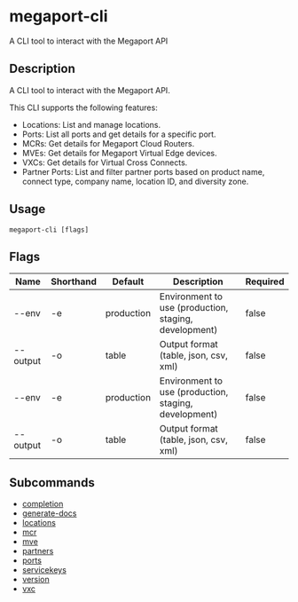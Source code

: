 # megaport-cli

A CLI tool to interact with the Megaport API

## Description

A CLI tool to interact with the Megaport API.

This CLI supports the following features:
  - Locations: List and manage locations.
  - Ports: List all ports and get details for a specific port.
  - MCRs: Get details for Megaport Cloud Routers.
  - MVEs: Get details for Megaport Virtual Edge devices.
  - VXCs: Get details for Virtual Cross Connects.
  - Partner Ports: List and filter partner ports based on product name, connect type, company name, location ID, and diversity zone.



## Usage

```
megaport-cli [flags]
```







## Flags

| Name | Shorthand | Default | Description | Required |
|------|-----------|---------|-------------|----------|
| --env | -e | production | Environment to use (production, staging, development) | false |
| --output | -o | table | Output format (table, json, csv, xml) | false |
| --env | -e | production | Environment to use (production, staging, development) | false |
| --output | -o | table | Output format (table, json, csv, xml) | false |


## Subcommands

* [completion](megaport-cli_completion.md)
* [generate-docs](megaport-cli_generate-docs.md)
* [locations](megaport-cli_locations.md)
* [mcr](megaport-cli_mcr.md)
* [mve](megaport-cli_mve.md)
* [partners](megaport-cli_partners.md)
* [ports](megaport-cli_ports.md)
* [servicekeys](megaport-cli_servicekeys.md)
* [version](megaport-cli_version.md)
* [vxc](megaport-cli_vxc.md)

